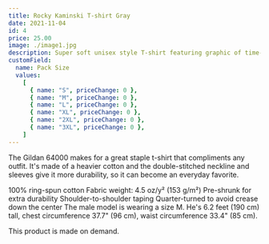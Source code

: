 ```yaml
---
title: Rocky Kaminski T-shirt Gray
date: 2021-11-04
id: 4
price: 25.00
image: ./image1.jpg
description: Super soft unisex style T-shirt featuring graphic of time-traveling guitarist Rocky Kaminski. Artwork by Heather DuHadaway Shropshire.
customField:
  name: Pack Size
  values:
    [
      { name: "S", priceChange: 0 },
      { name: "M", priceChange: 0 },
      { name: "L", priceChange: 0 },
      { name: "XL", priceChange: 0 },
      { name: "2XL", priceChange: 0 },
      { name: "3XL", priceChange: 0 },
    ]
---
```


The Gildan 64000 makes for a great staple t-shirt that compliments any outfit. It's made of a heavier cotton and the double-stitched neckline and sleeves give it more durability, so it can become an everyday favorite.

100% ring-spun cotton
Fabric weight: 4.5 oz/y² (153 g/m²)
Pre-shrunk for extra durability
Shoulder-to-shoulder taping
Quarter-turned to avoid crease down the center
The male model is wearing a size M. He's 6.2 feet (190 cm) tall, chest circumference 37.7" (96 cm), waist circumference 33.4" (85 cm).

This product is made on demand.
